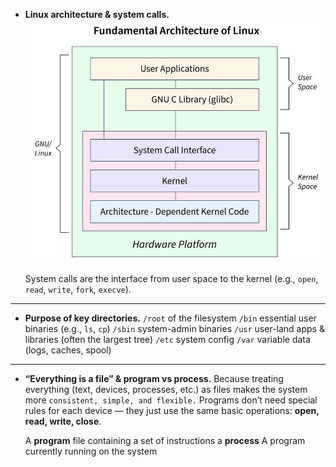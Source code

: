 
* **Linux architecture & system calls.**
  ![](ScreenShot/1.png)
  
  System calls are the interface from user space to the kernel (e.g., `open`, `read`, `write`, `fork`, `execve`). 

---

* **Purpose of key directories.**
  `/root` of the filesystem 
  `/bin` essential user binaries (e.g., `ls`, `cp`)
  `/sbin` system-admin binaries
  `/usr` user-land apps & libraries (often the largest tree)
  `/etc` system config
  `/var` variable data (logs, caches, spool)

---

* **“Everything is a file” & program vs process.**
  Because treating everything (text, devices, processes, etc.) as files makes the system more `consistent, simple, and flexible.` Programs don’t need special rules for each device — they just use the same basic operations: **open, read, write, close**.
  
  A **program** file containing a set of instructions
  a **process**  A program currently running on the system
